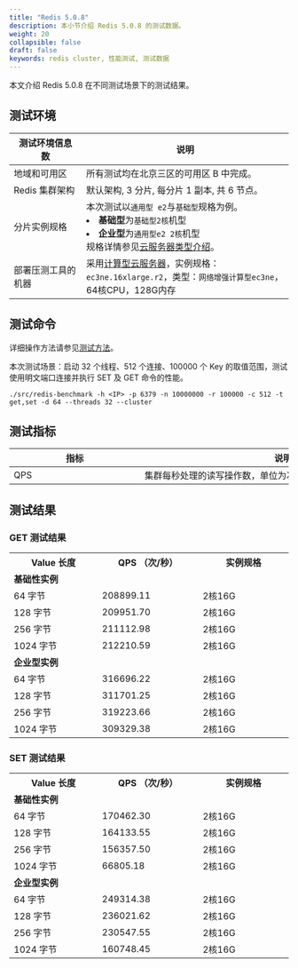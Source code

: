 ```yaml
---
title: "Redis 5.0.8"
description: 本小节介绍 Redis 5.0.8 的测试数据。 
weight: 20
collapsible: false
draft: false
keywords: redis cluster, 性能测试, 测试数据
---
```


本文介绍 Redis 5.0.8 在不同测试场景下的测试结果。

## 测试环境

| <span style="display:inline-block;width:100px">测试环境信息数</span> | 说明                                                         |
| ------------------------------------------------------------ | ------------------------------------------------------------ |
| 地域和可用区                                                 | 所有测试均在北京三区的可用区 B 中完成。                      |
| Redis 集群架构                                               | 默认架构, 3 分片, 每分片 1 副本, 共 6 节点。                 |
| 分片实例规格                                                 | 本次测试以`通用型 e2`与`基础型`规格为例。<br/> <li>**基础型**为`基础型2核`机型</li> <li> **企业型**为`通用型e2 2核`机型</li>  规格详情参见[云服务器类型介绍](/compute/vm/intro/instance/)。 |
| 部署压测工具的机器                                           | 采用[计算型云服务器](/compute/vm/intro/enterprise/#网络增强计算型-ec3ne)，实例规格： `ec3ne.16xlarge.r2`，类型：`网络增强计算型ec3ne`，64核CPU，128G内存 |



## 测试命令

详细操作方法请参见[测试方法](../../test_method/)。

本次测试场景：启动 32 个线程、512 个连接、100000 个 Key 的取值范围，测试使用明文端口连接并执行 SET 及 GET 命令的性能。

```
./src/redis-benchmark -h <IP> -p 6379 -n 10000000 -r 100000 -c 512 -t get,set -d 64 --threads 32 --cluster
```

## 测试指标

| <span style="display:inline-block;width:220px">指标</span> | <span style="display:inline-block;width:500px">说明</span> |
| ---------------------------------------------------------- | ---------------------------------------------------------- |
| QPS                                                        | 集群每秒处理的读写操作数，单位为次/秒。                    |

## 测试结果

### GET 测试结果

<table>
    <tr><th style="width: 250px">Value 长度</th><th style="width:250px">QPS （次/秒）</th><th style="width: 270px">实例规格</th></tr>
    <tr><td colspan="3"><b>基础性实例</b></td></tr>
    <tr><td>64 字节</td><td>208899.11</td><td>2核16G</td></tr>
    <tr><td>128 字节</td><td>209951.70</td><td>2核16G</td></tr>
    <tr><td>256 字节</td><td>211112.98</td><td>2核16G</td></tr>
    <tr><td>1024 字节</td><td>212210.59</td><td>2核16G</td></tr>
    <tr><td colspan="3"><b>企业型实例</b></td></tr>
    <tr><td>64 字节</td><td>316696.22</td><td>2核16G</td></tr>
    <tr><td>128 字节</td><td>311701.25</td><td>2核16G</td></tr>
    <tr><td>256 字节</td><td>319223.66</td><td>2核16G</td></tr>
    <tr><td>1024 字节</td><td>309329.38</td><td>2核16G</td></tr>
</table>



### SET 测试结果

<table>
    <tr><th style="width: 250px">Value 长度</th><th style="width:250px">QPS （次/秒）</th><th style="width: 270px">实例规格</th></tr>
    <tr><td colspan="3"><b>基础性实例</b></td></tr>
    <tr><td>64 字节</td><td>170462.30</td><td>2核16G</td></tr>
    <tr><td>128 字节</td><td>164133.55</td><td>2核16G</td></tr>
    <tr><td>256 字节</td><td>156357.50</td><td>2核16G</td></tr>
    <tr><td>1024 字节</td><td>66805.18</td><td>2核16G</td></tr>
    <tr><td colspan="3"><b>企业型实例</b></td></tr>
    <tr><td>64 字节</td><td>249314.38</td><td>2核16G</td></tr>
    <tr><td>128 字节</td><td>236021.62</td><td>2核16G</td></tr>
    <tr><td>256 字节</td><td>230547.55</td><td>2核16G</td></tr>
    <tr><td>1024 字节</td><td>160748.45</td><td>2核16G</td></tr>
</table>
